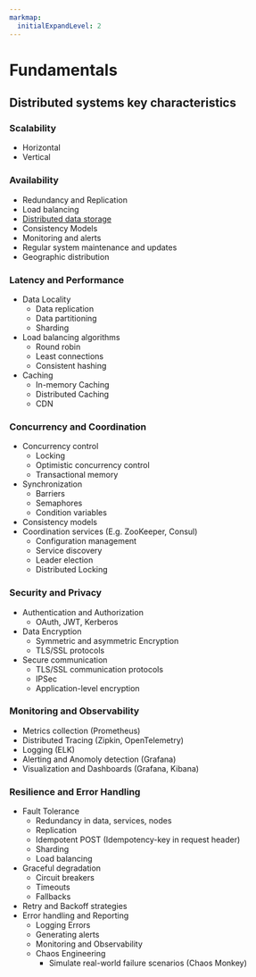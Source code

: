 ```yaml
---
markmap:
  initialExpandLevel: 2
---
```


# Fundamentals

## Distributed systems key characteristics

### **Scalability**

- Horizontal
- Vertical

### **Availability**

- Redundancy and Replication
- Load balancing
- [Distributed data storage](./distributed-data-storage.md)
- Consistency Models
- Monitoring and alerts
- Regular system
  maintenance and updates
- Geographic distribution

### **Latency and Performance**

- Data Locality
  - Data replication
  - Data partitioning
  - Sharding
- Load balancing
  algorithms
  - Round robin
  - Least connections
  - Consistent hashing
- Caching
  - In-memory Caching
  - Distributed Caching
  - CDN

### **Concurrency and Coordination**

- Concurrency control
  - Locking
  - Optimistic concurrency control
  - Transactional memory
- Synchronization
  - Barriers
  - Semaphores
  - Condition variables
- Consistency models
- Coordination services
  (E.g. ZooKeeper, Consul)
  - Configuration management
  - Service discovery
  - Leader election
  - Distributed Locking

### **Security and Privacy**

- Authentication and Authorization
  - OAuth, JWT, Kerberos
- Data Encryption
  - Symmetric and
    asymmetric Encryption
  - TLS/SSL protocols
- Secure communication
  - TLS/SSL communication
    protocols
  - IPSec
  - Application-level
    encryption

### **Monitoring and Observability**

- Metrics collection
  (Prometheus)
- Distributed Tracing
  (Zipkin, OpenTelemetry)
- Logging
  (ELK)
- Alerting and
  Anomoly detection
  (Grafana)
- Visualization and
  Dashboards
  (Grafana, Kibana)

### **Resilience and Error Handling**

- Fault Tolerance
  - Redundancy in data,
    services, nodes
  - Replication
  - Idempotent POST
    (Idempotency-key in request header)
  - Sharding
  - Load balancing
- Graceful degradation
  - Circuit breakers
  - Timeouts
  - Fallbacks
- Retry and Backoff
  strategies
- Error handling
  and Reporting
  - Logging Errors
  - Generating alerts
  - Monitoring and
    Observability
  - Chaos Engineering
    - Simulate real-world
      failure scenarios
      (Chaos Monkey)
